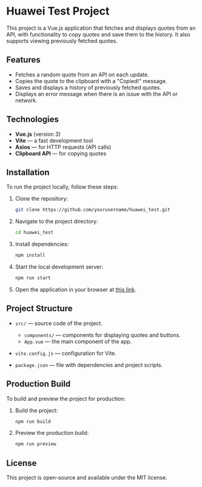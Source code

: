 # Huawei Test Project

This project is a Vue.js application that fetches and displays quotes from an API, with functionality to copy quotes and save them to the history. It also supports viewing previously fetched quotes.

## Features

- Fetches a random quote from an API on each update.
- Copies the quote to the clipboard with a "Copied!" message.
- Saves and displays a history of previously fetched quotes.
- Displays an error message when there is an issue with the API or network.

## Technologies

- **Vue.js** (version 3)
- **Vite** — a fast development tool
- **Axios** — for HTTP requests (API calls)
- **Clipboard API** — for copying quotes

## Installation

To run the project locally, follow these steps:

1. Clone the repository:

    ```bash
    git clone https://github.com/yourusername/huawei_test.git
    ```

2. Navigate to the project directory:

    ```bash
    cd huawei_test
    ```

3. Install dependencies:

    ```bash
    npm install
    ```

4. Start the local development server:

    ```bash
    npm run start
    ```

5. Open the application in your browser at [this link](https://vue-huawei.vercel.app/).

## Project Structure

- `src/` — source code of the project.
  - `components/` — components for displaying quotes and buttons.
  - `App.vue` — the main component of the app.

- `vite.config.js` — configuration for Vite.

- `package.json` — file with dependencies and project scripts.

## Production Build

To build and preview the project for production:

1. Build the project:

    ```bash
    npm run build
    ```

2. Preview the production build:

    ```bash
    npm run preview
    ```

## License

This project is open-source and available under the MIT license.
